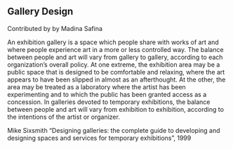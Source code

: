## Gallery Design

Contributed by by Madina Safina


An exhibition gallery is a space which people share with works of art and where people experience art in a more or less controlled way. The balance between people and art will vary from gallery to gallery, according to each organization’s overall policy. At one extreme, the exhibition area may be a public space that is designed to be comfortable and relaxing, where the art appears to have been slipped in almost as an afterthought. At the other, the area may be treated as a laboratory where the artist has been experimenting and to which the public has been granted access as a concession. In galleries devoted to temporary exhibitions, the balance between people and art will vary from exhibition to exhibition, according to the intentions of the artist or organizer.

Mike Sixsmith “Designing galleries: the complete guide to developing and designing spaces and services for temporary exhibitions”, 1999


